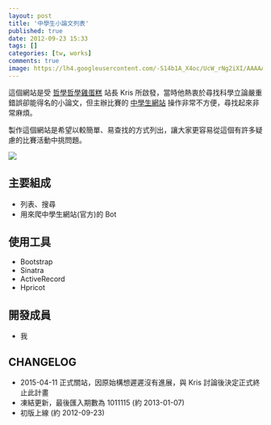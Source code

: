 ```yaml
---
layout: post
title: '中學生小論文列表'
published: true
date: 2012-09-23 15:33
tags: []
categories: [tw, works]
comments: true
image: https://lh4.googleusercontent.com/-S14b1A_X4oc/UcW_rNg2iXI/AAAAAAAABW8/sab8CpczfRI/s640/junior_papers.png
---
```


這個網站是受 [哲學哲學雞蛋糕](http://cja.tw/) 站長 Kris 所啟發，當時他熱衷於尋找科學立論嚴重錯誤卻能得名的小論文，但主辦比賽的 [中學生網站](http://www.shs.edu.tw/) 操作非常不方便，尋找起來非常麻煩。

製作這個網站是希望以較簡單、易查找的方式列出，讓大家更容易從這個有許多疑慮的比賽活動中挑問題。

![](https://lh4.googleusercontent.com/-S14b1A_X4oc/UcW_rNg2iXI/AAAAAAAABW8/sab8CpczfRI/s640/junior_papers.png)

## 主要組成

* 列表、搜尋
* 用來爬中學生網站(官方)的 Bot

## 使用工具

* Bootstrap
* Sinatra
* ActiveRecord
* Hpricot

## 開發成員

* 我

## CHANGELOG

* 2015-04-11 正式關站，因原始構想遲遲沒有進展，與 Kris 討論後決定正式終止此計畫
* 凍結更新，最後匯入期數為 1011115 (約 2013-01-07)
* 初版上線 (約 2012-09-23)
